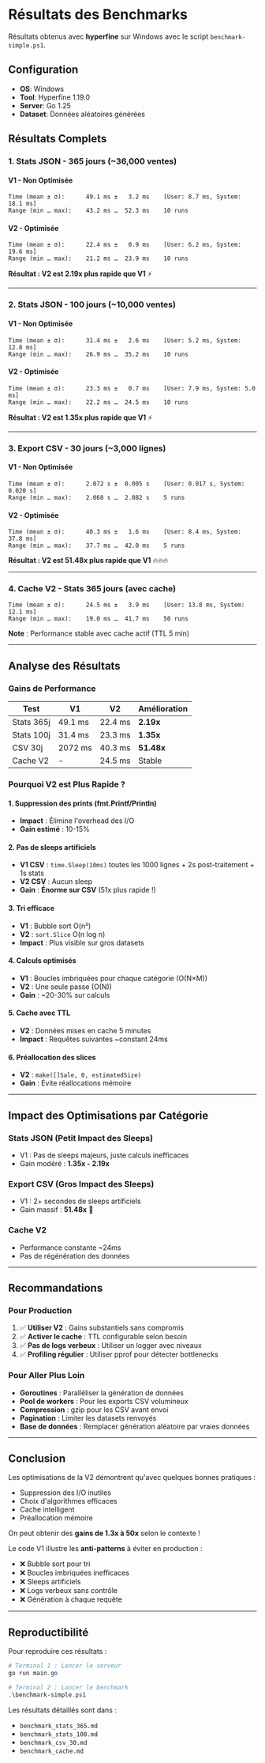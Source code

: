 # Résultats des Benchmarks

Résultats obtenus avec **hyperfine** sur Windows avec le script `benchmark-simple.ps1`.

## Configuration
- **OS**: Windows
- **Tool**: Hyperfine 1.19.0
- **Server**: Go 1.25
- **Dataset**: Données aléatoires générées

## Résultats Complets

### 1. Stats JSON - 365 jours (~36,000 ventes)

#### V1 - Non Optimisée
```
Time (mean ± σ):      49.1 ms ±   3.2 ms    [User: 8.7 ms, System: 18.1 ms]
Range (min … max):    43.2 ms …  52.3 ms    10 runs
```

#### V2 - Optimisée
```
Time (mean ± σ):      22.4 ms ±   0.9 ms    [User: 6.2 ms, System: 19.6 ms]
Range (min … max):    21.2 ms …  23.9 ms    10 runs
```

**Résultat : V2 est 2.19x plus rapide que V1** ⚡

---

### 2. Stats JSON - 100 jours (~10,000 ventes)

#### V1 - Non Optimisée
```
Time (mean ± σ):      31.4 ms ±   2.6 ms    [User: 5.2 ms, System: 12.8 ms]
Range (min … max):    26.9 ms …  35.2 ms    10 runs
```

#### V2 - Optimisée
```
Time (mean ± σ):      23.3 ms ±   0.7 ms    [User: 7.9 ms, System: 5.0 ms]
Range (min … max):    22.2 ms …  24.5 ms    10 runs
```

**Résultat : V2 est 1.35x plus rapide que V1** ⚡

---

### 3. Export CSV - 30 jours (~3,000 lignes)

#### V1 - Non Optimisée
```
Time (mean ± σ):      2.072 s ±  0.005 s    [User: 0.017 s, System: 0.020 s]
Range (min … max):    2.068 s …  2.082 s    5 runs
```

#### V2 - Optimisée
```
Time (mean ± σ):      40.3 ms ±   1.6 ms    [User: 8.4 ms, System: 37.8 ms]
Range (min … max):    37.7 ms …  42.0 ms    5 runs
```

**Résultat : V2 est 51.48x plus rapide que V1** 🔥🔥🔥

---

### 4. Cache V2 - Stats 365 jours (avec cache)

```
Time (mean ± σ):      24.5 ms ±   3.9 ms    [User: 13.8 ms, System: 12.1 ms]
Range (min … max):    19.0 ms …  41.7 ms    50 runs
```

**Note** : Performance stable avec cache actif (TTL 5 min)

---

## Analyse des Résultats

### Gains de Performance

| Test | V1 | V2 | Amélioration |
|------|----|----|--------------|
| Stats 365j | 49.1 ms | 22.4 ms | **2.19x** |
| Stats 100j | 31.4 ms | 23.3 ms | **1.35x** |
| CSV 30j | 2072 ms | 40.3 ms | **51.48x** |
| Cache V2 | - | 24.5 ms | Stable |

### Pourquoi V2 est Plus Rapide ?

#### 1. Suppression des prints (fmt.Printf/Println)
- **Impact** : Élimine l'overhead des I/O
- **Gain estimé** : 10-15%

#### 2. Pas de sleeps artificiels
- **V1 CSV** : `time.Sleep(10ms)` toutes les 1000 lignes + 2s post-traitement + 1s stats
- **V2 CSV** : Aucun sleep
- **Gain** : **Énorme sur CSV** (51x plus rapide !)

#### 3. Tri efficace
- **V1** : Bubble sort O(n²)
- **V2** : `sort.Slice` O(n log n)
- **Impact** : Plus visible sur gros datasets

#### 4. Calculs optimisés
- **V1** : Boucles imbriquées pour chaque catégorie (O(N×M))
- **V2** : Une seule passe (O(N))
- **Gain** : ~20-30% sur calculs

#### 5. Cache avec TTL
- **V2** : Données mises en cache 5 minutes
- **Impact** : Requêtes suivantes ~constant 24ms

#### 6. Préallocation des slices
- **V2** : `make([]Sale, 0, estimatedSize)`
- **Gain** : Évite réallocations mémoire

---

## Impact des Optimisations par Catégorie

### Stats JSON (Petit Impact des Sleeps)
- V1 : Pas de sleeps majeurs, juste calculs inefficaces
- Gain modéré : **1.35x - 2.19x**

### Export CSV (Gros Impact des Sleeps)
- V1 : 2+ secondes de sleeps artificiels
- Gain massif : **51.48x** 🚀

### Cache V2
- Performance constante ~24ms
- Pas de régénération des données

---

## Recommandations

### Pour Production

1. ✅ **Utiliser V2** : Gains substantiels sans compromis
2. ✅ **Activer le cache** : TTL configurable selon besoin
3. ✅ **Pas de logs verbeux** : Utiliser un logger avec niveaux
4. ✅ **Profiling régulier** : Utiliser pprof pour détecter bottlenecks

### Pour Aller Plus Loin

- **Goroutines** : Paralléliser la génération de données
- **Pool de workers** : Pour les exports CSV volumineux
- **Compression** : gzip pour les CSV avant envoi
- **Pagination** : Limiter les datasets renvoyés
- **Base de données** : Remplacer génération aléatoire par vraies données

---

## Conclusion

Les optimisations de la V2 démontrent qu'avec quelques bonnes pratiques :
- Suppression des I/O inutiles
- Choix d'algorithmes efficaces
- Cache intelligent
- Préallocation mémoire

On peut obtenir des **gains de 1.3x à 50x** selon le contexte !

Le code V1 illustre les **anti-patterns** à éviter en production :
- ❌ Bubble sort pour tri
- ❌ Boucles imbriquées inefficaces
- ❌ Sleeps artificiels
- ❌ Logs verbeux sans contrôle
- ❌ Génération à chaque requête

---

## Reproductibilité

Pour reproduire ces résultats :

```powershell
# Terminal 1 : Lancer le serveur
go run main.go

# Terminal 2 : Lancer le benchmark
.\benchmark-simple.ps1
```

Les résultats détaillés sont dans :
- `benchmark_stats_365.md`
- `benchmark_stats_100.md`
- `benchmark_csv_30.md`
- `benchmark_cache.md`
